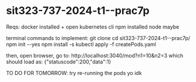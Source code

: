 # sit323-737-2024-t1--prac7p

Reqs:
docker installed + open 
kubernetes cli 
npm installed 
node maybe 

terminal commands to implement:
git clone <repository>
cd sit323-737-2024-t1--prac7p/
npm init --yes
npm install -s 
kubectl apply -f createPods.yaml

then, open browser, go to:
http://localhost:3040/mod?n1=10&n2=3
which should load as: 
{"statuscode":200,"data":1}


TO DO FOR TOMORROW: 
try re-running the pods yo
idk 